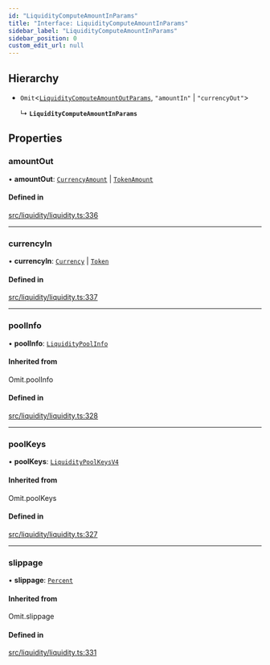 ```yaml
---
id: "LiquidityComputeAmountInParams"
title: "Interface: LiquidityComputeAmountInParams"
sidebar_label: "LiquidityComputeAmountInParams"
sidebar_position: 0
custom_edit_url: null
---
```


## Hierarchy

- `Omit`<[`LiquidityComputeAmountOutParams`](LiquidityComputeAmountOutParams.md), ``"amountIn"`` \| ``"currencyOut"``\>

  ↳ **`LiquidityComputeAmountInParams`**

## Properties

### amountOut

• **amountOut**: [`CurrencyAmount`](../classes/CurrencyAmount.md) \| [`TokenAmount`](../classes/TokenAmount.md)

#### Defined in

[src/liquidity/liquidity.ts:336](https://github.com/alpha-defi/raydium-sdk/blob/7094668/src/liquidity/liquidity.ts#L336)

___

### currencyIn

• **currencyIn**: [`Currency`](../classes/Currency.md) \| [`Token`](../classes/Token.md)

#### Defined in

[src/liquidity/liquidity.ts:337](https://github.com/alpha-defi/raydium-sdk/blob/7094668/src/liquidity/liquidity.ts#L337)

___

### poolInfo

• **poolInfo**: [`LiquidityPoolInfo`](LiquidityPoolInfo.md)

#### Inherited from

Omit.poolInfo

#### Defined in

[src/liquidity/liquidity.ts:328](https://github.com/alpha-defi/raydium-sdk/blob/7094668/src/liquidity/liquidity.ts#L328)

___

### poolKeys

• **poolKeys**: [`LiquidityPoolKeysV4`](../modules.md#liquiditypoolkeysv4)

#### Inherited from

Omit.poolKeys

#### Defined in

[src/liquidity/liquidity.ts:327](https://github.com/alpha-defi/raydium-sdk/blob/7094668/src/liquidity/liquidity.ts#L327)

___

### slippage

• **slippage**: [`Percent`](../classes/Percent.md)

#### Inherited from

Omit.slippage

#### Defined in

[src/liquidity/liquidity.ts:331](https://github.com/alpha-defi/raydium-sdk/blob/7094668/src/liquidity/liquidity.ts#L331)
